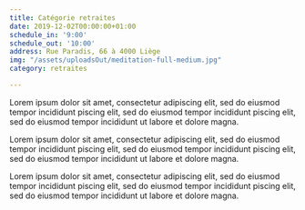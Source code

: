 ```yaml
---
title: Catégorie retraites
date: 2019-12-02T00:00:00+01:00
schedule_in: '9:00'
schedule_out: '10:00'
address: Rue Paradis, 66 à 4000 Liège
img: "/assets/uploadsOut/meditation-full-medium.jpg"
category: retraites

---
```

Lorem ipsum dolor sit amet, consectetur adipiscing elit, sed do eiusmod tempor incididunt piscing elit, sed do eiusmod tempor incididunt piscing elit, sed do eiusmod tempor incididunt ut labore et dolore magna.

Lorem ipsum dolor sit amet, consectetur adipiscing elit, sed do eiusmod tempor incididunt piscing elit, sed do eiusmod tempor incididunt piscing elit, sed do eiusmod tempor incididunt ut labore et dolore magna.

Lorem ipsum dolor sit amet, consectetur adipiscing elit, sed do eiusmod tempor incididunt piscing elit, sed do eiusmod tempor incididunt piscing elit, sed do eiusmod tempor incididunt ut labore et dolore magna.